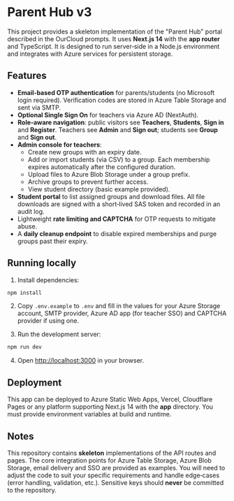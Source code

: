 # Parent Hub v3

This project provides a skeleton implementation of the "Parent Hub" portal described in the OurCloud prompts. It uses **Next.js 14** with the **app router** and TypeScript.  It is designed to run server‑side in a Node.js environment and integrates with Azure services for persistent storage.

## Features

* **Email‑based OTP authentication** for parents/students (no Microsoft login required).  Verification codes are stored in Azure Table Storage and sent via SMTP.
* **Optional Single Sign On** for teachers via Azure AD (NextAuth).
* **Role‑aware navigation**: public visitors see **Teachers**, **Students**, **Sign in** and **Register**.  Teachers see **Admin** and **Sign out**; students see **Group** and **Sign out**.
* **Admin console for teachers**:
  * Create new groups with an expiry date.
  * Add or import students (via CSV) to a group.  Each membership expires automatically after the configured duration.
  * Upload files to Azure Blob Storage under a group prefix.
  * Archive groups to prevent further access.
  * View student directory (basic example provided).
* **Student portal** to list assigned groups and download files.  All file downloads are signed with a short‑lived SAS token and recorded in an audit log.
* Lightweight **rate limiting and CAPTCHA** for OTP requests to mitigate abuse.
* A **daily cleanup endpoint** to disable expired memberships and purge groups past their expiry.

## Running locally

1. Install dependencies:

```bash
npm install
```

2. Copy `.env.example` to `.env` and fill in the values for your Azure Storage account, SMTP provider, Azure AD app (for teacher SSO) and CAPTCHA provider if using one.

3. Run the development server:

```bash
npm run dev
```

4. Open <http://localhost:3000> in your browser.

## Deployment

This app can be deployed to Azure Static Web Apps, Vercel, Cloudflare Pages or any platform supporting Next.js 14 with the **app** directory.  You must provide environment variables at build and runtime.

## Notes

This repository contains **skeleton** implementations of the API routes and pages.  The core integration points for Azure Table Storage, Azure Blob Storage, email delivery and SSO are provided as examples.  You will need to adjust the code to suit your specific requirements and handle edge‑cases (error handling, validation, etc.).  Sensitive keys should **never** be committed to the repository.